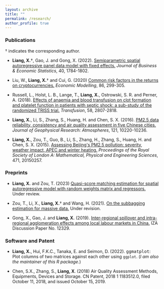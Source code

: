 ```yaml
---
layout: archive
title: ""
permalink: /research/
author_profile: true
---
```


### Publications

<span>&dagger;</span> indicates the corresponding author.

- **Liang, X.**<span>&dagger;</span>, Gao, J. and Gong, X. (2022). [Semiparametric spatial autoregressive panel data model with fixed effects.](https://www.tandfonline.com/doi/full/10.1080/07350015.2021.1979564) *Journal of Business & Economic Statistics*, 40, 1784-1802.

- Liu, W., **Liang, X.**<span>&dagger;</span> and Cui, G. (2020) [Common risk factors in the returns on cryptocurrencies.](https://doi.org/10.1016/j.econmod.2019.09.035) *Economic Modelling*, 86, 299-305.

- Russell, L., Holst, L. B., Lange, T., **Liang, X.**, Ostrowski, S. R. and Perner, A. (2018). [Effects of anaemia and blood transfusion on clot formation and platelet function in patients with septic shock: a sub-study of the randomized TRISS trial.](https://onlinelibrary.wiley.com/doi/10.1111/trf.14904) *Transfusion*, 58, 2807-2818.

- **Liang, X.**, Li, S., Zhang, S., Huang, H. and Chen, S. X. (2016). [PM2.5 data reliability, consistency and air quality assessment in five Chinese cities.](https://agupubs.onlinelibrary.wiley.com/doi/full/10.1002/2016JD024877) *Journal of Geophysical Research: Atmospheres*, 121, 10220-10236. 

- **Liang, X.**, Zou, T., Guo, B., Li, S., Zhang, H., Zhang, S., Huang, H.  and Chen, S. X. (2015). [Assessing Beijing's PM2.5 pollution: severity, weather impact, APEC and winter heating.](https://royalsocietypublishing.org/doi/full/10.1098/rspa.2015.0257)  *Proceedings of the Royal Society of London A: Mathematical, Physical and Engineering Sciences*, 471, 20150257. 


### Preprints

- **Liang, X.** and Zou, T. (2023)
[Quasi-score matching estimation for spatial autoregressive model with random weights matrix and regressors.](https://arxiv.org/abs/2305.19721) Under review. 

- Zou, T., Li, X., **Liang, X.**<span>&dagger;</span> and Wang, H. (2021). [On the subbagging estimation for massive data.](https://arxiv.org/pdf/2103.00631.pdf) Under revision.

- Gong, X., Gao, J. and **Liang, X.** (2019). 
[Inter-regional spillover and intra-regional agglomeration effects among local labour markets in China.](https://ssrn.com/abstract=3390318) IZA Discussion Paper No. 12329.


### Software and Patent

- **Liang, X.**, Hui, F.K.C., Tanaka, E. and Seimon, D. (2022). <tt>ggmatplot</tt>: Plot columns of two matrices against each other using `ggplot`. (*I am also the maintainer of this R package.*)

- Chen, S.X., Zhang, S., **Liang, X**. (2018) Air Quality Assessment Methods, Equipments, Devices and Storage. CN Patent, 2018 1 1183512.0, filed October 11, 2018, and issued October 15, 2019.

